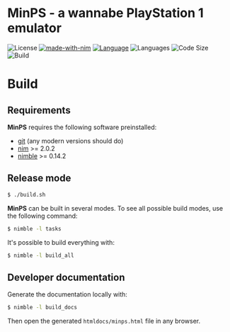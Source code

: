 <!--
 Copyright (c) 2024 kraptor
 
 This software is released under the MIT License.
 https://opensource.org/licenses/MIT
-->

# **MinPS** - a wannabe PlayStation 1 emulator

![License](https://img.shields.io/github/license/kraptor/minps?color=olive)
[![made-with-nim](https://img.shields.io/badge/Made%20with-Nim-ffc200.svg)](https://nim-lang.org/)
[![Language](https://img.shields.io/github/languages/top/kraptor/minps?logo=Nim)](https://nim-lang.org/)
![Languages](https://img.shields.io/github/languages/count/kraptor/minps?label=Languages)
![Code Size](https://img.shields.io/github/languages/code-size/kraptor/minps)
![Build](https://github.com/kraptor/minps/workflows/Build/badge.svg)

# Build

## Requirements

**MinPS** requires the following software preinstalled:
   * [git](https://git-scm.com/) (any modern versions should do)
   * [nim](https://nim-lang.org/) >= 2.0.2
   * [nimble]([https://nimble](https://github.com/nim-lang/nimble)) >= 0.14.2

## Release mode

```sh
$ ./build.sh
```

**MinPS** can be built in several modes. To see all possible build modes, use the following command:

```bash
$ nimble -l tasks
```

It's possible to build everything with:

```bash
$ nimble -l build_all
```

## Developer documentation

Generate the documentation locally with:

```bash
$ nimble -l build_docs
```

Then open the generated `htmldocs/minps.html` file in any browser.